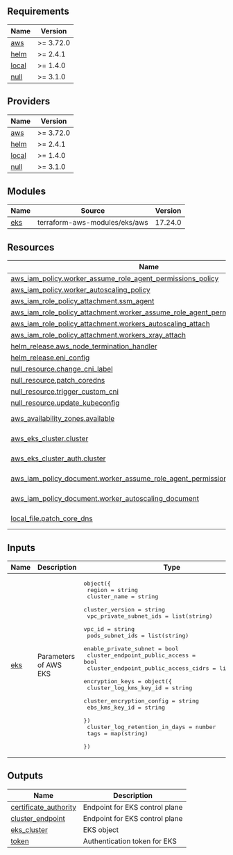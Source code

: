<!-- BEGIN_TF_DOCS -->
## Requirements

| Name | Version |
|------|---------|
| <a name="requirement_aws"></a> [aws](#requirement\_aws) | >= 3.72.0 |
| <a name="requirement_helm"></a> [helm](#requirement\_helm) | >= 2.4.1 |
| <a name="requirement_local"></a> [local](#requirement\_local) | >= 1.4.0 |
| <a name="requirement_null"></a> [null](#requirement\_null) | >= 3.1.0 |

## Providers

| Name | Version |
|------|---------|
| <a name="provider_aws"></a> [aws](#provider\_aws) | >= 3.72.0 |
| <a name="provider_helm"></a> [helm](#provider\_helm) | >= 2.4.1 |
| <a name="provider_local"></a> [local](#provider\_local) | >= 1.4.0 |
| <a name="provider_null"></a> [null](#provider\_null) | >= 3.1.0 |

## Modules

| Name | Source | Version |
|------|--------|---------|
| <a name="module_eks"></a> [eks](#module\_eks) | terraform-aws-modules/eks/aws | 17.24.0 |

## Resources

| Name | Type |
|------|------|
| [aws_iam_policy.worker_assume_role_agent_permissions_policy](https://registry.terraform.io/providers/hashicorp/aws/latest/docs/resources/iam_policy) | resource |
| [aws_iam_policy.worker_autoscaling_policy](https://registry.terraform.io/providers/hashicorp/aws/latest/docs/resources/iam_policy) | resource |
| [aws_iam_role_policy_attachment.ssm_agent](https://registry.terraform.io/providers/hashicorp/aws/latest/docs/resources/iam_role_policy_attachment) | resource |
| [aws_iam_role_policy_attachment.worker_assume_role_agent_permissions_document](https://registry.terraform.io/providers/hashicorp/aws/latest/docs/resources/iam_role_policy_attachment) | resource |
| [aws_iam_role_policy_attachment.workers_autoscaling_attach](https://registry.terraform.io/providers/hashicorp/aws/latest/docs/resources/iam_role_policy_attachment) | resource |
| [aws_iam_role_policy_attachment.workers_xray_attach](https://registry.terraform.io/providers/hashicorp/aws/latest/docs/resources/iam_role_policy_attachment) | resource |
| [helm_release.aws_node_termination_handler](https://registry.terraform.io/providers/hashicorp/helm/latest/docs/resources/release) | resource |
| [helm_release.eni_config](https://registry.terraform.io/providers/hashicorp/helm/latest/docs/resources/release) | resource |
| [null_resource.change_cni_label](https://registry.terraform.io/providers/hashicorp/null/latest/docs/resources/resource) | resource |
| [null_resource.patch_coredns](https://registry.terraform.io/providers/hashicorp/null/latest/docs/resources/resource) | resource |
| [null_resource.trigger_custom_cni](https://registry.terraform.io/providers/hashicorp/null/latest/docs/resources/resource) | resource |
| [null_resource.update_kubeconfig](https://registry.terraform.io/providers/hashicorp/null/latest/docs/resources/resource) | resource |
| [aws_availability_zones.available](https://registry.terraform.io/providers/hashicorp/aws/latest/docs/data-sources/availability_zones) | data source |
| [aws_eks_cluster.cluster](https://registry.terraform.io/providers/hashicorp/aws/latest/docs/data-sources/eks_cluster) | data source |
| [aws_eks_cluster_auth.cluster](https://registry.terraform.io/providers/hashicorp/aws/latest/docs/data-sources/eks_cluster_auth) | data source |
| [aws_iam_policy_document.worker_assume_role_agent_permissions_document](https://registry.terraform.io/providers/hashicorp/aws/latest/docs/data-sources/iam_policy_document) | data source |
| [aws_iam_policy_document.worker_autoscaling_document](https://registry.terraform.io/providers/hashicorp/aws/latest/docs/data-sources/iam_policy_document) | data source |
| [local_file.patch_core_dns](https://registry.terraform.io/providers/hashicorp/local/latest/docs/data-sources/file) | data source |

## Inputs

| Name | Description | Type | Default | Required |
|------|-------------|------|---------|:--------:|
| <a name="input_eks"></a> [eks](#input\_eks) | Parameters of AWS EKS | <pre>object({<br>    region                               = string<br>    cluster_name                         = string<br>    cluster_version                      = string<br>    vpc_private_subnet_ids               = list(string)<br>    vpc_id                               = string<br>    pods_subnet_ids                      = list(string)<br>    enable_private_subnet                = bool<br>    cluster_endpoint_public_access       = bool<br>    cluster_endpoint_public_access_cidrs = list(string)<br>    encryption_keys                      = object({<br>      cluster_log_kms_key_id    = string<br>      cluster_encryption_config = string<br>      ebs_kms_key_id            = string<br>    })<br>    cluster_log_retention_in_days        = number<br>    tags                                 = map(string)<br>  })</pre> | n/a | yes |

## Outputs

| Name | Description |
|------|-------------|
| <a name="output_certificate_authority"></a> [certificate\_authority](#output\_certificate\_authority) | Endpoint for EKS control plane |
| <a name="output_cluster_endpoint"></a> [cluster\_endpoint](#output\_cluster\_endpoint) | Endpoint for EKS control plane |
| <a name="output_eks_cluster"></a> [eks\_cluster](#output\_eks\_cluster) | EKS object |
| <a name="output_token"></a> [token](#output\_token) | Authentication token for EKS |
<!-- END_TF_DOCS -->